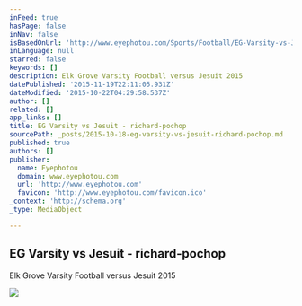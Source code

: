 ```yaml
---
inFeed: true
hasPage: false
inNav: false
isBasedOnUrl: 'http://www.eyephotou.com/Sports/Football/EG-Varsity-vs-Jesuit/'
inLanguage: null
starred: false
keywords: []
description: Elk Grove Varsity Football versus Jesuit 2015
datePublished: '2015-11-19T22:11:05.931Z'
dateModified: '2015-10-22T04:29:58.537Z'
author: []
related: []
app_links: []
title: EG Varsity vs Jesuit - richard-pochop
sourcePath: _posts/2015-10-18-eg-varsity-vs-jesuit-richard-pochop.md
published: true
authors: []
publisher:
  name: Eyephotou
  domain: www.eyephotou.com
  url: 'http://www.eyephotou.com'
  favicon: 'http://www.eyephotou.com/favicon.ico'
_context: 'http://schema.org'
_type: MediaObject

---
```

<article style=""><h1>EG Varsity vs Jesuit - richard-pochop</h1><p>Elk Grove Varsity Football versus Jesuit 2015</p><img src="http://www.eyephotou.com/Sports/Football/EG-Varsity-vs-Jesuit/i-SWrw23g/1/L/IMG_6350-L.jpg" /></article>